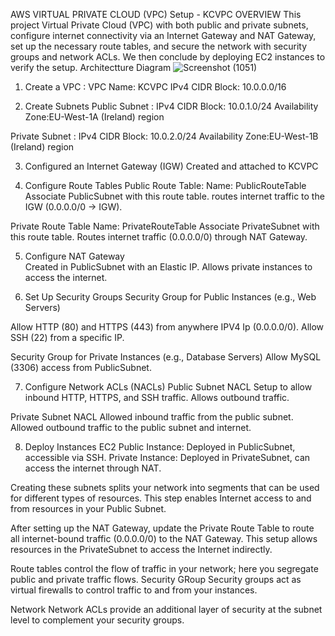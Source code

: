 AWS VIRTUAL PRIVATE CLOUD (VPC) Setup - KCVPC
OVERVIEW 
This project Virtual Private Cloud (VPC) with both public and private subnets, configure internet connectivity via an Internet Gateway and NAT Gateway, set up the necessary route tables, and secure the network with security groups and network ACLs. We then conclude by deploying EC2 instances to verify the setup.
Architectture Diagram
![Screenshot (1051)](https://github.com/user-attachments/assets/b0b5f483-d691-4ba7-b718-0f937cf42995)


1. Create a VPC : VPC Name: KCVPC IPv4 CIDR Block: 10.0.0.0/16

2. Create Subnets
Public Subnet : IPv4 CIDR Block: 10.0.1.0/24 Availability Zone:EU-West-1A (Ireland) region

Private Subnet : IPv4 CIDR Block: 10.0.2.0/24 Availability Zone:EU-West-1B (Ireland) region


3. Configured an Internet Gateway (IGW)
    Created and attached to KCVPC

4. Configure Route Tables
   Public Route Table:
   Name: PublicRouteTable
   Associate PublicSubnet with this route table.
   routes internet traffic to the IGW (0.0.0.0/0 -> IGW).

Private Route Table
   Name: PrivateRouteTable
   Associate PrivateSubnet with this route table.
   Routes internet traffic (0.0.0.0/0) through NAT Gateway.

5. Configure NAT Gateway  
    Created in PublicSubnet with an Elastic IP.
    Allows private instances to access the internet.
   
6. Set Up Security Groups
   Security Group for Public Instances (e.g., Web Servers)

Allow HTTP (80) and HTTPS (443) from anywhere IPV4 Ip (0.0.0.0/0).
Allow SSH (22) from a specific IP.

   Security Group for Private Instances (e.g., Database Servers)
   Allow MySQL (3306) access from PublicSubnet.

7. Configure Network ACLs (NACLs)
Public Subnet NACL
Setup to allow inbound HTTP, HTTPS, and SSH traffic.
Allows outbound traffic.

Private Subnet NACL
Allowed inbound traffic from the public subnet. 
Allowed outbound traffic to the public subnet and internet.

8. Deploy Instances EC2
   Public Instance: Deployed in PublicSubnet, accessible via SSH.
   Private Instance: Deployed in PrivateSubnet, can access the internet through NAT.




Creating these subnets splits your network into segments that can be used for different types of resources.
This step enables Internet access to and from resources in your Public Subnet.

After setting up the NAT Gateway, update the Private Route Table to route all internet-bound traffic (0.0.0.0/0) to the NAT Gateway. This setup allows resources in the PrivateSubnet to access the Internet indirectly.

Route tables control the flow of traffic in your network; here you segregate public and private traffic flows.
Security GRoup
Security groups act as virtual firewalls to control traffic to and from your instances.

Network
Network ACLs provide an additional layer of security at the subnet level to complement your security groups.
